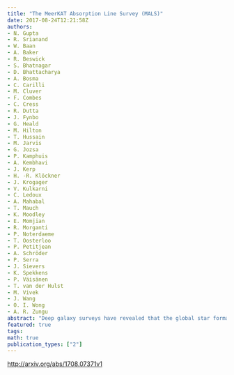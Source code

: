 ```yaml
---
title: "The MeerKAT Absorption Line Survey (MALS)"
date: 2017-08-24T12:21:58Z
authors:
- N. Gupta
- R. Srianand
- W. Baan
- A. Baker
- R. Beswick
- S. Bhatnagar
- D. Bhattacharya
- A. Bosma
- C. Carilli
- M. Cluver
- F. Combes
- C. Cress
- R. Dutta
- J. Fynbo
- G. Heald
- M. Hilton
- T. Hussain
- M. Jarvis
- G. Jozsa
- P. Kamphuis
- A. Kembhavi
- J. Kerp
- H. -R. Klöckner
- J. Krogager
- V. Kulkarni
- C. Ledoux
- A. Mahabal
- T. Mauch
- K. Moodley
- E. Momjian
- R. Morganti
- P. Noterdaeme
- T. Oosterloo
- P. Petitjean
- A. Schröder
- P. Serra
- J. Sievers
- K. Spekkens
- P. Väisänen
- T. van der Hulst
- M. Vivek
- J. Wang
- O. I. Wong
- A. R. Zungu
abstract: "Deep galaxy surveys have revealed that the global star formation rate (SFR) density in the Universe peaks at 1 < z < 2 and sharply declines towards z = 0. But a clear picture of the underlying processes, in particular the evolution of cold atomic (~100 K) and molecular gas phases, that drive such a strong evolution is yet to emerge. MALS is designed to use MeerKAT's L- and UHF-band receivers to carry out the most sensitive (N(HI)>10$^{19}$ cm$^{-2}$) dust-unbiased search of intervening HI 21-cm and OH 18-cm absorption lines at 0 < z < 2. This will provide reliable measurements of the evolution of cold atomic and molecular gas cross-sections of galaxies, and unravel the processes driving the steep evolution in the SFR density. The large sample of HI and OH absorbers obtained from the survey will (i) lead to tightest constraints on the fundamental constants of physics, and (ii) be ideally suited to probe the evolution of magnetic fields in disks of galaxies via Zeeman Splitting or Rotation Measure synthesis. The survey will also provide an unbiased census of HI and OH absorbers, i.e. cold gas associated with powerful AGNs (>10$^{24}$ W Hz$^{-1}$) at 0 < z < 2, and will simultaneously deliver a blind HI and OH emission line survey, and radio continuum survey. Here, we describe the MALS survey design, observing plan and the science issues to be addressed under various science themes."
featured: true
tags:
math: true
publication_types: ["2"]
---
```

http://arxiv.org/abs/1708.07371v1
